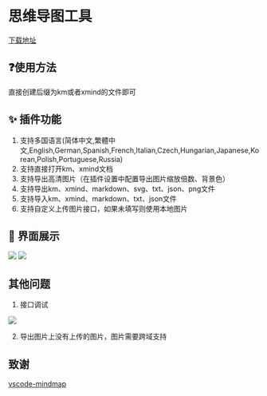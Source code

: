 # 思维导图工具

[下载地址](https://marketplace.visualstudio.com/items?itemName=oorzc.mind-map)

##  ❓使用方法

直接创建后缀为km或者xmind的文件即可

## ✨ 插件功能

1. 支持多国语言(简体中文,繁體中文,English,German,Spanish,French,Italian,Czech,Hungarian,Japanese,Korean,Polish,Portuguese,Russia)
2. 支持直接打开km、xmind文档
3. 支持导出高清图片（在插件设置中配置导出图片缩放倍数、背景色）
4. 支持导出km、xmind、markdown、svg、txt、json、png文件
5. 支持导入km、xmind、markdown、txt、json文件
6. 支持自定义上传图片接口，如果未填写则使用本地图片

## 📖 界面展示

![](https://cdn.jsdelivr.net/gh/oorzc/public_img@main/img/2023%2F12%2F15%2F20231215113359.png)
![](https://cdn.jsdelivr.net/gh/oorzc/public_img@main/img/2023%2F12%2F15%2F20231215112959.png)

## 其他问题

1. 接口调试

![](https://cdn.jsdelivr.net/gh/oorzc/public_img@main/img/2023%2F12%2F15%2F20231215134332.png)

2. 导出图片上没有上传的图片，图片需要跨域支持

## 致谢

[vscode-mindmap](https://github.com/souche/vscode-mindmap)
